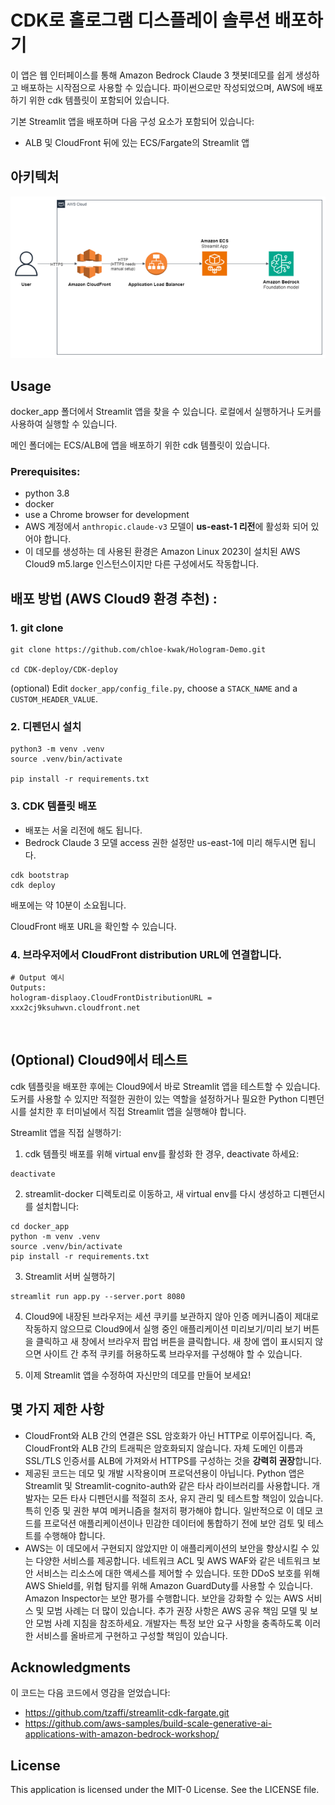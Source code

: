 # CDK로 홀로그램 디스플레이 솔루션 배포하기

이 앱은 웹 인터페이스를 통해 Amazon Bedrock Claude 3 챗봇I데모를 쉽게 생성하고 배포하는 시작점으로 사용할 수 있습니다. 
파이썬으로만 작성되었으며, AWS에 배포하기 위한 cdk 템플릿이 포함되어 있습니다.

기본 Streamlit 앱을 배포하며 다음 구성 요소가 포함되어 있습니다:

* ALB 및 CloudFront 뒤에 있는 ECS/Fargate의 Streamlit 앱


## 아키텍처

![Architecture diagram](/CDK-deploy/img/archi_streamlit_cdk.png)

## Usage

docker_app 폴더에서 Streamlit 앱을 찾을 수 있습니다. 로컬에서 실행하거나 도커를 사용하여 실행할 수 있습니다.

메인 폴더에는 ECS/ALB에 앱을 배포하기 위한 cdk 템플릿이 있습니다.

### Prerequisites:

* python 3.8
* docker
* use a Chrome browser for development
* AWS 계정에서 `anthropic.claude-v3` 모델이 <b>us-east-1 리전</b>에 활성화 되어 있어야 합니다.
* 이 데모를 생성하는 데 사용된 환경은 Amazon Linux 2023이 설치된 AWS Cloud9 m5.large 인스턴스이지만 다른 구성에서도 작동합니다.

## 배포 방법 (AWS Cloud9 환경 추천) :


### 1. git clone

```
git clone https://github.com/chloe-kwak/Hologram-Demo.git 

cd CDK-deploy/CDK-deploy

```
(optional) Edit `docker_app/config_file.py`, choose a `STACK_NAME` and a `CUSTOM_HEADER_VALUE`.


### 2. 디펜던시 설치
 
```
python3 -m venv .venv
source .venv/bin/activate

pip install -r requirements.txt

```

### 3. CDK 템플릿 배포 
- 배포는 서울 리전에 해도 됩니다.
- Bedrock Claude 3 모델 access 권한 설정만 us-east-1에 미리 해두시면 됩니다.

```
cdk bootstrap
cdk deploy
```

배포에는 약 10분이 소요됩니다.

CloudFront 배포 URL을 확인할 수 있습니다.

### 4. 브라우저에서 CloudFront distribution URL에 연결합니다.
```
# Output 예시
Outputs:
hologram-displaoy.CloudFrontDistributionURL = xxx2cj9ksuhwvn.cloudfront.net
```

<br>

## (Optional) Cloud9에서 테스트

cdk 템플릿을 배포한 후에는 Cloud9에서 바로 Streamlit 앱을 테스트할 수 있습니다.
도커를 사용할 수 있지만 적절한 권한이 있는 역할을 설정하거나 필요한 Python 디펜던시를 설치한 후 터미널에서 직접 Streamlit 앱을 실행해야 합니다.

Streamlit 앱을 직접 실행하기:

1. cdk 템플릿 배포를 위해 virtual env를 활성화 한 경우, deactivate 하세요:

```
deactivate
```

2. streamlit-docker 디렉토리로 이동하고, 새 virtual env를 다시 생성하고 디펜던시를 설치합니다:

```
cd docker_app
python -m venv .venv
source .venv/bin/activate
pip install -r requirements.txt
```

3. Streamlit 서버 실행하기

```
streamlit run app.py --server.port 8080
```

4. Cloud9에 내장된 브라우저는 세션 쿠키를 보관하지 않아 인증 메커니즘이 제대로 작동하지 않으므로 Cloud9에서 실행 중인 애플리케이션 미리보기/미리 보기 버튼을 클릭하고 새 창에서 브라우저 팝업 버튼을 클릭합니다.
새 창에 앱이 표시되지 않으면 사이트 간 추적 쿠키를 허용하도록 브라우저를 구성해야 할 수 있습니다.

5. 이제 Streamlit 앱을 수정하여 자신만의 데모를 만들어 보세요!

## 몇 가지 제한 사항

* CloudFront와 ALB 간의 연결은 SSL 암호화가 아닌 HTTP로 이루어집니다.
즉, CloudFront와 ALB 간의 트래픽은 암호화되지 않습니다.
자체 도메인 이름과 SSL/TLS 인증서를 ALB에 가져와서 HTTPS를 구성하는 것을 **강력히 권장**합니다.
* 제공된 코드는 데모 및 개발 시작용이며 프로덕션용이 아닙니다.
Python 앱은 Streamlit 및 Streamlit-cognito-auth와 같은 타사 라이브러리를 사용합니다.
개발자는 모든 타사 디펜던시를 적절히 조사, 유지 관리 및 테스트할 책임이 있습니다.
특히 인증 및 권한 부여 메커니즘을 철저히 평가해야 합니다.
일반적으로 이 데모 코드를 프로덕션 애플리케이션이나 민감한 데이터에 통합하기 전에 보안 검토 및 테스트를 수행해야 합니다.
* AWS는 이 데모에서 구현되지 않았지만 이 애플리케이션의 보안을 향상시킬 수 있는 다양한 서비스를 제공합니다.
네트워크 ACL 및 AWS WAF와 같은 네트워크 보안 서비스는 리소스에 대한 액세스를 제어할 수 있습니다.
또한 DDoS 보호를 위해 AWS Shield를, 위협 탐지를 위해 Amazon GuardDuty를 사용할 수 있습니다.
Amazon Inspector는 보안 평가를 수행합니다.
보안을 강화할 수 있는 AWS 서비스 및 모범 사례는 더 많이 있습니다.
추가 권장 사항은 AWS 공유 책임 모델 및 보안 모범 사례 지침을 참조하세요.
개발자는 특정 보안 요구 사항을 충족하도록 이러한 서비스를 올바르게 구현하고 구성할 책임이 있습니다.

## Acknowledgments

이 코드는 다음 코드에서 영감을 얻었습니다:

* https://github.com/tzaffi/streamlit-cdk-fargate.git
* https://github.com/aws-samples/build-scale-generative-ai-applications-with-amazon-bedrock-workshop/


## License

This application is licensed under the MIT-0 License. See the LICENSE file.
